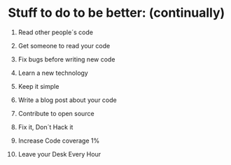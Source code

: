 # Stuff to do to be better: (continually)

1. Read other people´s code

2. Get someone to read your code

3. Fix bugs before writing new code

4. Learn a new technology

5. Keep it simple

6. Write a blog post about your code

7. Contribute to open source

8. Fix it, Don´t Hack it

9. Increase Code coverage 1%

10. Leave your Desk Every Hour
